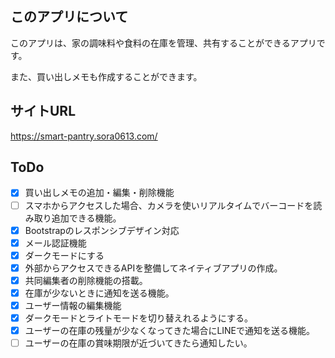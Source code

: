## このアプリについて
このアプリは、家の調味料や食料の在庫を管理、共有することができるアプリです。

また、買い出しメモも作成することができます。

## サイトURL
https://smart-pantry.sora0613.com/

## ToDo

- [x] 買い出しメモの追加・編集・削除機能
- [ ] スマホからアクセスした場合、カメラを使いリアルタイムでバーコードを読み取り追加できる機能。
- [x] Bootstrapのレスポンシブデザイン対応
- [x] メール認証機能
- [x] ダークモードにする
- [x] 外部からアクセスできるAPIを整備してネイティブアプリの作成。
- [x] 共同編集者の削除機能の搭載。
- [x] 在庫が少ないときに通知を送る機能。
- [x] ユーザー情報の編集機能
- [x] ダークモードとライトモードを切り替えれるようにする。 
- [x] ユーザーの在庫の残量が少なくなってきた場合にLINEで通知を送る機能。
- [ ] ユーザーの在庫の賞味期限が近づいてきたら通知したい。
